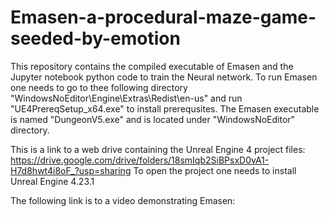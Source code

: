# Emasen-a-procedural-maze-game-seeded-by-emotion

This repository contains the compiled executable of Emasen and the Jupyter notebook python code to train the Neural network.
To run Emasen one needs to go to thee following directory "WindowsNoEditor\Engine\Extras\Redist\en-us" and run "UE4PrereqSetup_x64.exe" to install prerequsites.
The Emasen executable is named "DungeonV5.exe" and is located under "WindowsNoEditor" directory.

This is a link to a web drive containing the Unreal Engine 4 project files: https://drive.google.com/drive/folders/18smIqb2SiBPsxD0vA1-H7d8hwt4i8oF_?usp=sharing
To open the project one needs to install Unreal Engine 4.23.1

The following link is to a video demonstrating Emasen:

